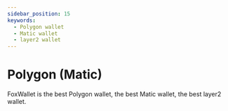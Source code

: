 ```yaml
---
sidebar_position: 15
keywords:
  - Polygon wallet
  - Matic wallet
  - layer2 wallet
---
```


# Polygon (Matic)

FoxWallet is the best Polygon wallet, the best Matic wallet, the best layer2 wallet.
